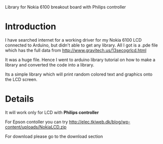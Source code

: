 Library for Nokia 6100 breakout board with Philips controller

# Introduction #

I have searched internet for a working driver for my Nokia 6100 LCD connected to Arduino, but didn't able to get any library. All I got is a .pde file which has the full data from http://www.gravitech.us/13secogrlcd.html

It was a huge file. Hence I went to arduino library tutorial on how to make a library and converted the code into a library.

Its a simple library which will print random colored text and graphics onto the LCD screen.


# Details #

It will work only for LCD with **Philips controller**

For Epson contoller you can try http://elec.tkjweb.dk/blog/wp-content/uploads/NokiaLCD.zip

For download please go to the download section